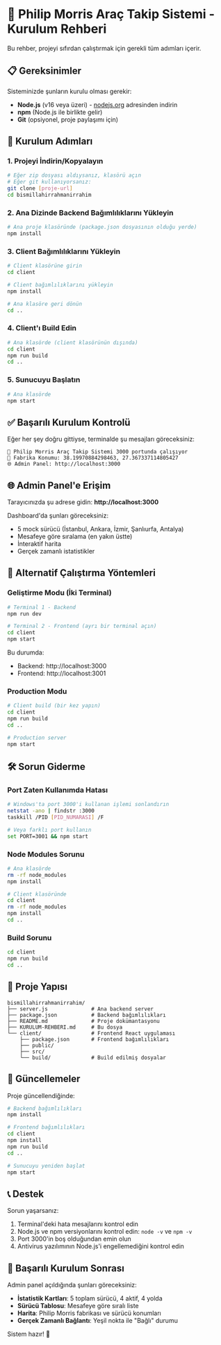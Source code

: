 # 🚛 Philip Morris Araç Takip Sistemi - Kurulum Rehberi

Bu rehber, projeyi sıfırdan çalıştırmak için gerekli tüm adımları içerir.

## 📋 Gereksinimler

Sisteminizde şunların kurulu olması gerekir:
- **Node.js** (v16 veya üzeri) - [nodejs.org](https://nodejs.org) adresinden indirin
- **npm** (Node.js ile birlikte gelir)
- **Git** (opsiyonel, proje paylaşımı için)

## 🚀 Kurulum Adımları

### 1. Projeyi İndirin/Kopyalayın
```bash
# Eğer zip dosyası aldıysanız, klasörü açın
# Eğer git kullanıyorsanız:
git clone [proje-url]
cd bismillahirrahmanirrahim
```

### 2. Ana Dizinde Backend Bağımlılıklarını Yükleyin
```bash
# Ana proje klasöründe (package.json dosyasının olduğu yerde)
npm install
```

### 3. Client Bağımlılıklarını Yükleyin
```bash
# Client klasörüne girin
cd client

# Client bağımlılıklarını yükleyin
npm install

# Ana klasöre geri dönün
cd ..
```

### 4. Client'ı Build Edin
```bash
# Ana klasörde (client klasörünün dışında)
cd client
npm run build
cd ..
```

### 5. Sunucuyu Başlatın
```bash
# Ana klasörde
npm start
```

## ✅ Başarılı Kurulum Kontrolü

Eğer her şey doğru gittiyse, terminalde şu mesajları göreceksiniz:
```
🚛 Philip Morris Araç Takip Sistemi 3000 portunda çalışıyor
📍 Fabrika Konumu: 38.19970884298463, 27.367337114805427
🌐 Admin Panel: http://localhost:3000
```

## 🌐 Admin Panel'e Erişim

Tarayıcınızda şu adrese gidin:
**http://localhost:3000**

Dashboard'da şunları göreceksiniz:
- 5 mock sürücü (İstanbul, Ankara, İzmir, Şanlıurfa, Antalya)
- Mesafeye göre sıralama (en yakın üstte)
- İnteraktif harita
- Gerçek zamanlı istatistikler

## 🔧 Alternatif Çalıştırma Yöntemleri

### Geliştirme Modu (İki Terminal)
```bash
# Terminal 1 - Backend
npm run dev

# Terminal 2 - Frontend (ayrı bir terminal açın)
cd client
npm start
```
Bu durumda:
- Backend: http://localhost:3000
- Frontend: http://localhost:3001

### Production Modu
```bash
# Client build (bir kez yapın)
cd client
npm run build
cd ..

# Production server
npm start
```

## 🛠️ Sorun Giderme

### Port Zaten Kullanımda Hatası
```bash
# Windows'ta port 3000'i kullanan işlemi sonlandırın
netstat -ano | findstr :3000
taskkill /PID [PID_NUMARASI] /F

# Veya farklı port kullanın
set PORT=3001 && npm start
```

### Node Modules Sorunu
```bash
# Ana klasörde
rm -rf node_modules
npm install

# Client klasöründe
cd client
rm -rf node_modules
npm install
cd ..
```

### Build Sorunu
```bash
cd client
npm run build
cd ..
```

## 📁 Proje Yapısı

```
bismillahirrahmanirrahim/
├── server.js              # Ana backend server
├── package.json           # Backend bağımlılıkları
├── README.md              # Proje dokümantasyonu
├── KURULUM-REHBERI.md     # Bu dosya
└── client/                # Frontend React uygulaması
    ├── package.json       # Frontend bağımlılıkları
    ├── public/
    ├── src/
    └── build/             # Build edilmiş dosyalar
```

## 🔄 Güncellemeler

Proje güncellendiğinde:
```bash
# Backend bağımlılıkları
npm install

# Frontend bağımlılıkları
cd client
npm install
npm run build
cd ..

# Sunucuyu yeniden başlat
npm start
```

## 📞 Destek

Sorun yaşarsanız:
1. Terminal'deki hata mesajlarını kontrol edin
2. Node.js ve npm versiyonlarını kontrol edin: `node -v` ve `npm -v`
3. Port 3000'in boş olduğundan emin olun
4. Antivirus yazılımının Node.js'i engellemediğini kontrol edin

## 🎯 Başarılı Kurulum Sonrası

Admin panel açıldığında şunları göreceksiniz:
- **İstatistik Kartları**: 5 toplam sürücü, 4 aktif, 4 yolda
- **Sürücü Tablosu**: Mesafeye göre sıralı liste
- **Harita**: Philip Morris fabrikası ve sürücü konumları
- **Gerçek Zamanlı Bağlantı**: Yeşil nokta ile "Bağlı" durumu

Sistem hazır! 🎉
